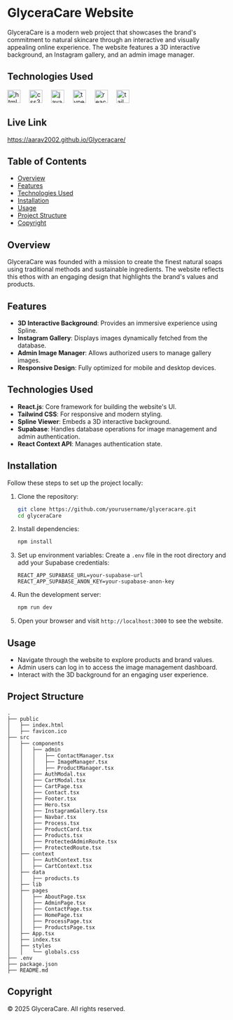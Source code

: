 # GlyceraCare Website

GlyceraCare is a modern web project that showcases the brand's commitment to natural skincare through an interactive and visually appealing online experience. The website features a 3D interactive background, an Instagram gallery, and an admin image manager.

## Technologies Used

<div align="left">
  <img src="https://cdn.jsdelivr.net/gh/devicons/devicon/icons/html5/html5-original.svg" height="30" alt="html5 logo"  />
  <img width="12" />
  <img src="https://cdn.jsdelivr.net/gh/devicons/devicon/icons/css3/css3-original.svg" height="30" alt="css3 logo"  />
  <img width="12" />
  <img src="https://cdn.jsdelivr.net/gh/devicons/devicon/icons/javascript/javascript-original.svg" height="30" alt="javascript logo"  />
  <img width="12" />
  <img src="https://cdn.jsdelivr.net/gh/devicons/devicon/icons/typescript/typescript-original.svg" height="30" alt="typescript logo"  />
  <img width="12" />
  <img src="https://cdn.jsdelivr.net/gh/devicons/devicon/icons/react/react-original.svg" height="30" alt="react logo"  />
  <img width="12" />
  <img src="https://cdn.jsdelivr.net/gh/devicons/devicon/icons/tailwindcss/tailwindcss-original-wordmark.svg" height="30" alt="tailwindcss logo"  />
</div>

## Live Link
https://aarav2002.github.io/Glyceracare/

## Table of Contents

- [Overview](#overview)
- [Features](#features)
- [Technologies Used](#technologies-used)
- [Installation](#installation)
- [Usage](#usage)
- [Project Structure](#project-structure)
- [Copyright](#copyright)

## Overview

GlyceraCare was founded with a mission to create the finest natural soaps using traditional methods and sustainable ingredients. The website reflects this ethos with an engaging design that highlights the brand's values and products.

## Features

- **3D Interactive Background**: Provides an immersive experience using Spline.
- **Instagram Gallery**: Displays images dynamically fetched from the database.
- **Admin Image Manager**: Allows authorized users to manage gallery images.
- **Responsive Design**: Fully optimized for mobile and desktop devices.

## Technologies Used

- **React.js**: Core framework for building the website's UI.
- **Tailwind CSS**: For responsive and modern styling.
- **Spline Viewer**: Embeds a 3D interactive background.
- **Supabase**: Handles database operations for image management and admin authentication.
- **React Context API**: Manages authentication state.

## Installation

Follow these steps to set up the project locally:

1. Clone the repository:

   ```sh
   git clone https://github.com/yourusername/glyceracare.git
   cd glyceraCare
   ```

2. Install dependencies:

   ```sh
   npm install
   ```

3. Set up environment variables:
   Create a `.env` file in the root directory and add your Supabase credentials:

   ```env
   REACT_APP_SUPABASE_URL=your-supabase-url
   REACT_APP_SUPABASE_ANON_KEY=your-supabase-anon-key
   ```

4. Run the development server:

   ```sh
   npm run dev
   ```

5. Open your browser and visit `http://localhost:3000` to see the website.

## Usage

- Navigate through the website to explore products and brand values.
- Admin users can log in to access the image management dashboard.
- Interact with the 3D background for an engaging user experience.

## Project Structure

```
.
├── public
│   ├── index.html
│   ├── favicon.ico
├── src
│   ├── components
│   │   ├── admin
│   │   │   ├── ContactManager.tsx
│   │   │   ├── ImageManager.tsx
│   │   │   ├── ProductManager.tsx
│   │   ├── AuthModal.tsx
│   │   ├── CartModal.tsx
│   │   ├── CartPage.tsx
│   │   ├── Contact.tsx
│   │   ├── Footer.tsx
│   │   ├── Hero.tsx
│   │   ├── InstagramGallery.tsx
│   │   ├── Navbar.tsx
│   │   ├── Process.tsx
│   │   ├── ProductCard.tsx
│   │   ├── Products.tsx
│   │   ├── ProtectedAdminRoute.tsx
│   │   ├── ProtectedRoute.tsx
│   ├── context
│   │   ├── AuthContext.tsx
│   │   ├── CartContext.tsx
│   ├── data
│   │   ├── products.ts
│   ├── lib
│   ├── pages
│   │   ├── AboutPage.tsx
│   │   ├── AdminPage.tsx
│   │   ├── ContactPage.tsx
│   │   ├── HomePage.tsx
│   │   ├── ProcessPage.tsx
│   │   ├── ProductsPage.tsx
│   ├── App.tsx
│   ├── index.tsx
│   ├── styles
│   │   └── globals.css
├── .env
├── package.json
├── README.md

```


## Copyright

© 2025 GlyceraCare. All rights reserved.
